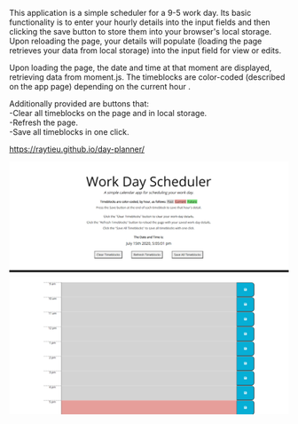 This application is a simple scheduler for a 9-5 work day.  Its basic functionality is to enter your hourly details into the input fields and then clicking the save button to store them into your browser's local storage.  Upon reloading the page, your details will populate (loading the page retrieves your data from local storage) into the input field for view or edits.

Upon loading the page, the date and time at that moment are displayed, retrieving data from moment.js.  The timeblocks are color-coded (described on the app page) depending on the current hour .

Additionally provided are buttons that:  
    -Clear all timeblocks on the page and in local storage.  
    -Refresh the page.  
    -Save all timeblocks in one click.

https://raytieu.github.io/day-planner/

![description and time](assets/description.png)
![timeblocks](assets/timeblocks.png)